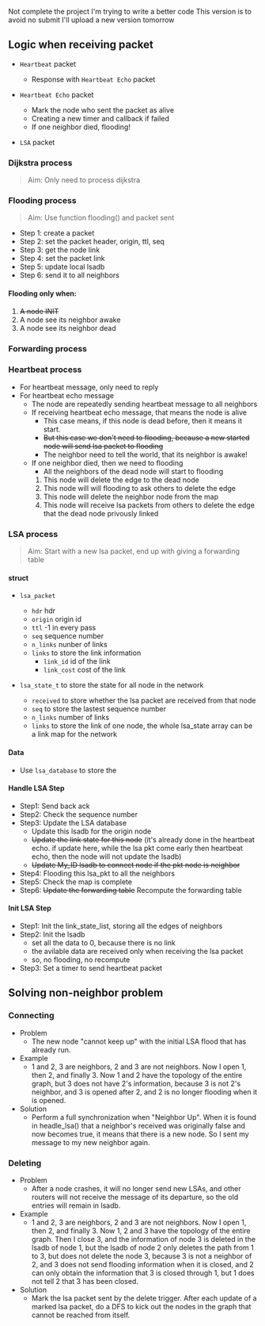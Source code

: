 Not complete the project
I'm trying to write a better code
This version is to avoid no submit
I'll upload a new version tomorrow

## Logic when receiving packet

- `Heartbeat` packet
  - Response with `Heartbeat Echo` packet

- `Heartbeat Echo` packet
  - Mark the node who sent the packet as alive
  - Creating a new timer and callback if failed
  - If one neighbor died, flooding!

- `LSA` packet

### Dijkstra process

> Aim: Only need to process dijkstra

### Flooding process

> Aim: Use function flooding() and packet sent

- Step 1: create a packet
- Step 2: set the packet header, origin, ttl, seq
- Step 3: get the node link
- Step 4: set the packet link
- Step 5: update local lsadb
- Step 6: send it to all neighbors

#### Flooding only when:

1. ~~A node INIT~~
2. A node see its neighbor awake
3. A node see its neighbor dead

### Forwarding process

### Heartbeat process

- For heartbeat message, only need to reply
- For heartbeat echo message
  - The node are repeatedly sending heartbeat message to all neighbors
  - If receiving heartbeat echo message, that means the node is alive
    - This case means, if this node is dead before, then it means it start.
    - ~~But this case we don't need to flooding, because a new started node will send lsa packet to flooding~~
    - The neighbor need to tell the world, that its neighbor is awake!
  - If one neighbor died, then we need to flooding
    - All the neighbors of the dead node will start to flooding
    1. This node will delete the edge to the dead node
    2. This node will will flooding to ask others to delete the edge
    3. This node will delete the neighbor node from the map
    4. This node will receive lsa packets from others to delete the edge that the dead node privously linked

### LSA process

> Aim: Start with a new lsa packet, end up with giving a forwarding table

#### struct

- `lsa_packet`
  - `hdr` hdr
  - `origin` origin id
  - `ttl` -1 in every pass
  - `seq` sequence number
  - `n_links` nunber of links
  - `links` to store the link information
    - `link_id` id of the link
    - `link_cost` cost of the link

- `lsa_state_t` to store the state for all node in the network
  - `received` to store whether the lsa packet are received from that node
  - `seq` to store the lastest sequence number
  - `n_links` number of links
  - `links` to store the link of one node, the whole lsa_state array can be a link map for the network


#### Data

- Use `lsa_database` to store the 

#### Handle LSA Step

- Step1: Send back ack
- Step2: Check the sequence number
- Step3: Update the LSA database
  - Update this lsadb for the origin node
  - ~~Update the link state for this node~~ (it's already done in the heartbeat echo. if update here, while the lsa pkt come early then heartbeat echo, then the node will not update the lsadb)
  - ~~Update My_ID lsadb to connect node if the pkt node is neighbor~~
- Step4: Flooding this lsa_pkt to all the neighbors
- Step5: Check the map is complete
- Step6: ~~Update the forwarding table~~ Recompute the forwarding table

#### Init LSA Step

- Step1: Init the link_state_list, storing all the edges of neighbors
- Step2: Init the lsadb
  - set all the data to 0, because there is no link
  - the avilable data are received only when receiving the lsa packet
  - so, no flooding, no recompute
- Step3: Set a timer to send heartbeat packet

## Solving non-neighbor problem

### Connecting

- Problem
  - The new node "cannot keep up" with the initial LSA flood that has already run.
- Example
  - 1 and 2, 3 are neighbors, 2 and 3 are not neighbors. Now I open 1, then 2, and finally 3. Now 1 and 2 have the topology of the entire graph, but 3 does not have 2's information, because 3 is not 2's neighbor, and 3 is opened after 2, and 2 is no longer flooding when it is opened.
- Solution
  - Perform a full synchronization when "Neighbor Up". When it is found in headle_lsa() that a neighbor's received was originally false and now becomes true, it means that there is a new node. So I sent my message to my new neighbor again.

### Deleting

- Problem
  - After a node crashes, it will no longer send new LSAs, and other routers will not receive the message of its departure, so the old entries will remain in lsadb.
- Example
  - 1 and 2, 3 are neighbors, 2 and 3 are not neighbors. Now I open 1, then 2, and finally 3. Now 1, 2 and 3 have the topology of the entire graph. Then I close 3, and the information of node 3 is deleted in the lsadb of node 1, but the lsadb of node 2 only deletes the path from 1 to 3, but does not delete the node 3, because 3 is not a neighbor of 2, and 3 does not send flooding information when it is closed, and 2 can only obtain the information that 3 is closed through 1, but 1 does not tell 2 that 3 has been closed.
- Solution
  - Mark the lsa packet sent by the delete trigger. After each update of a marked lsa packet, do a DFS to kick out the nodes in the graph that cannot be reached from itself.